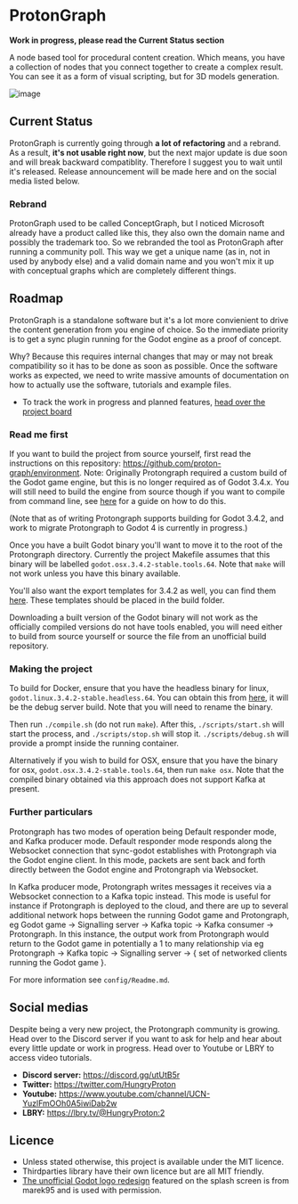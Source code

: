 # ProtonGraph

**Work in progress, please read the Current Status section**

A node based tool for procedural content creation.
Which means, you have a collection of nodes that you connect together to
create a complex result. You can see it as a form of visual scripting, but
for 3D models generation.

![image](https://user-images.githubusercontent.com/52043844/99144382-b0852400-2665-11eb-9ca1-2e8ddb34fc93.png)

## Current Status

ProtonGraph is currently going through **a lot of refactoring** and a rebrand. As a result, **it's not usable
right now**, but the next major update is due soon and will break backward compatiblity. Therefore I suggest
you to wait until it's released. 
Release announcement will be made here and on the social media listed below.

### Rebrand
ProtonGraph used to be called ConceptGraph, but I noticed Microsoft already have a product called like
this, they also own the domain name and possibly the trademark too. So we rebranded the tool as ProtonGraph
after running a community poll. This way we get a unique name (as in, not in used by anybody else) and
a valid domain name and you won't mix it up with conceptual graphs which are completely different things.


## Roadmap

ProtonGraph is a standalone software but it's a lot more convienient to drive the content generation from
you engine of choice. So the immediate priority is to get a sync plugin running for the Godot engine as 
a proof of concept. 

Why? Because this requires internal changes that may or may not break compatibility so it has to be done
as soon as possible. Once the software works as expected, we need to write massive amounts of documentation
on how to actually use the software, tutorials and example files.

+ To track the work in progress and planned features, [head over the project board](https://github.com/proton-graph/proton-graph/projects)

### Read me first

If you want to build the project from source yourself, first read the instructions on this repository: https://github.com/proton-graph/environment.  Note: Originally Protongraph required a custom build of the Godot game engine, but this is no longer required as of Godot 3.4.x.  You will still need to build the engine from source though if you want to compile from command line, see [here](https://docs.godotengine.org/en/stable/development/compiling/index.html) for a guide on how to do this.

(Note that as of writing Protongraph supports building for Godot 3.4.2, and work to migrate Protongraph to Godot 4 is currently in progress.)

Once you have a built Godot binary you'll want to move it to the root of the Protongraph directory.  Currently the project Makefile assumes that this binary will be labelled `godot.osx.3.4.2-stable.tools.64`.  Note that `make` will not work unless you have this binary available.

You'll also want the export templates for 3.4.2 as well, you can find them [here](https://downloads.tuxfamily.org/godotengine/3.4.2/).  These templates should be placed in the build folder.

Downloading a built version of the Godot binary will not work as the officially compiled versions do not have tools enabled, you will need either to build from source yourself or source the file from an unofficial build repository.

### Making the project

To build for Docker, ensure that you have the headless binary for linux, `godot.linux.3.4.2-stable.headless.64`.  You can obtain this from [here](https://downloads.tuxfamily.org/godotengine/3.4.2/), it will be the debug server build.  Note that you will need to rename the binary.

Then run `./compile.sh` (do not run `make`).  After this, `./scripts/start.sh` will start the process, and `./scripts/stop.sh` will stop it.  `./scripts/debug.sh` will provide a prompt inside the running container.

Alternatively if you wish to build for OSX, ensure that you have the binary for osx, `godot.osx.3.4.2-stable.tools.64`, then run `make osx`.  Note that the compiled binary obtained via this approach does not support Kafka at present.

### Further particulars

Protongraph has two modes of operation being Default responder mode, and Kafka producer mode.  Default responder mode responds along the Websocket connection that sync-godot establishes with Protongraph via the Godot engine client.  In this mode, packets are sent back and forth directly between the Godot engine and Protongraph via Websocket.

In Kafka producer mode, Protongraph writes messages it receives via a Websocket connection to a Kafka topic instead.  This mode is useful for instance if Protongraph is deployed to the cloud, and there are up to several additional network hops between the running Godot game and Protongraph, eg Godot game -> Signalling server -> Kafka topic -> Kafka consumer -> Protongraph.  In this instance, the output work from Protongraph would return to the Godot game in potentially a 1 to many relationship via eg Protongraph -> Kafka topic -> Signalling server -> { set of networked clients running the Godot game }.

For more information see `config/Readme.md`.

## Social medias

Despite being a very new project, the Protongraph community is growing. Head over to the Discord server if you want to ask for help
and hear about every little update or work in progress. Head over to Youtube or LBRY to access video tutorials.

+ **Discord server:** https://discord.gg/utUtB5r
+ **Twitter:** https://twitter.com/HungryProton
+ **Youtube:** https://www.youtube.com/channel/UCN-YuzlFmOOh0A5iwiDab2w
+ **LBRY:** https://lbry.tv/@HungryProton:2


## Licence
+ Unless stated otherwise, this project is available under the MIT licence.
+ Thirdparties library have their own licence but are all MIT friendly.
+ [The unofficial Godot logo redesign](https://marek95.github.io/godot.html)
featured on the splash screen is from marek95 and is used with permission.
